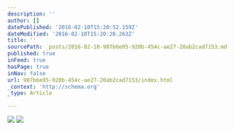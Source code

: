 ```yaml
---
description: ''
author: []
datePublished: '2016-02-10T15:20:52.159Z'
dateModified: '2016-02-10T15:20:20.263Z'
title: ''
sourcePath: _posts/2016-02-10-907b6e05-920b-454c-ae27-20ab2cad7153.md
published: true
inFeed: true
hasPage: true
inNav: false
url: 907b6e05-920b-454c-ae27-20ab2cad7153/index.html
_context: 'http://schema.org'
_type: Article

---
```

![](https://the-grid-user-content.s3-us-west-2.amazonaws.com/cd7ba6f5-7a0b-4de7-b2dd-666339a2d88c.jpg)
![](https://the-grid-user-content.s3-us-west-2.amazonaws.com/b343efab-b4bc-4fb2-9a16-5dbb53b0b4b5.jpg)